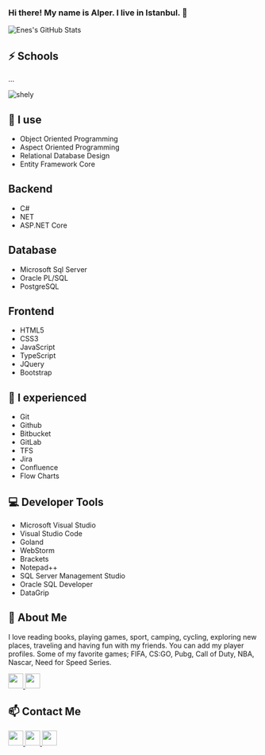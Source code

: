 ### Hi there! My name is Alper. I live in Istanbul. 👋

![Enes's GitHub Stats](https://github-readme-stats.vercel.app/api?username=kayalper&show_icons=true&theme=tokyonight)

## ⚡ Schools
... 


<img align="center" src="https://github-readme-stats.vercel.app/api/top-langs/?username=kayalper&layout=compact" alt="shely"/>


## 🧠 I use
- Object Oriented Programming 
- Aspect Oriented Programming
- Relational Database Design
- Entity Framework Core



## Backend

- C#
- NET
- ASP.NET Core


## Database 

- Microsoft Sql Server
- Oracle PL/SQL
- PostgreSQL


## Frontend 

- HTML5
- CSS3
- JavaScript
- TypeScript
- JQuery
- Bootstrap


## 🙌 I experienced

- Git
- Github
- Bitbucket
- GitLab
- TFS
- Jira
- Confluence
- Flow Charts


## 💻 Developer Tools
- Microsoft Visual Studio
- Visual Studio Code
- Goland
- WebStorm
- Brackets
- Notepad++
- SQL Server Management Studio
- Oracle SQL Developer
- DataGrip


## 💬 About Me 
I love reading books, playing games, sport, camping, cycling, exploring new places, traveling and having fun with my friends.
You can add my player profiles. Some of my favorite games; FIFA, CS:GO, Pubg, Call of Duty, NBA, Nascar,  Need for Speed Series.

<a href="https://discord.com/channels/@4lperky" target="_blank">  
  <img width="30px" src="https://www.vectorlogo.zone/logos/discordapp/discordapp-tile.svg" />
</a>

<a href="https://steamcommunity.com/id/alperky/" target="_blank">  
  <img width="30px" src="https://upload.wikimedia.org/wikipedia/commons/8/83/Steam_icon_logo.svg" />
</a>

## 📫 Contact Me 

<a href="https://www.alperkaya.net.tr" target="_blank"> 
  
  <img width="30px" src="https://www.shutterstock.com/image-vector/initial-letter-ky-monogram-sliced-260nw-1373223014.jpg" />
</a>

<a href="https://www.instagram.com/alperky__" target="_blank">  
  <img width="30px" src="https://www.vectorlogo.zone/logos/instagram/instagram-icon.svg" />
</a>

<a href="https://www.linkedin.com/in/alperkayaa/" target="_blank"> 
  <img width="30px" src="https://www.vectorlogo.zone/logos/linkedin/linkedin-icon.svg" />
</a>

